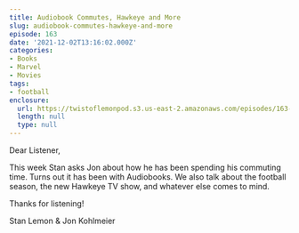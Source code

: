 ```yaml
---
title: Audiobook Commutes, Hawkeye and More
slug: audiobook-commutes-hawkeye-and-more
episode: 163
date: '2021-12-02T13:16:02.000Z'
categories:
- Books
- Marvel
- Movies
tags:
- football
enclosure:
  url: https://twistoflemonpod.s3.us-east-2.amazonaws.com/episodes/163-lwatol-20211202.mp3
  length: null
  type: null
---
```


Dear Listener,

This week Stan asks Jon about how he has been spending his commuting time. Turns out it has been with Audiobooks. We also talk about the football season, the new Hawkeye TV show, and whatever else comes to mind.

Thanks for listening!

Stan Lemon & Jon Kohlmeier
